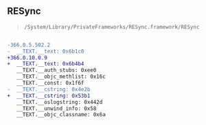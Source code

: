 ## RESync

> `/System/Library/PrivateFrameworks/RESync.framework/RESync`

```diff

-366.0.5.502.2
-  __TEXT.__text: 0x6b1c0
+366.0.10.0.9
+  __TEXT.__text: 0x6b4b4
   __TEXT.__auth_stubs: 0xee0
   __TEXT.__objc_methlist: 0x16c
   __TEXT.__const: 0x1f6f
-  __TEXT.__cstring: 0x4e2b
+  __TEXT.__cstring: 0x53b1
   __TEXT.__oslogstring: 0x442d
   __TEXT.__unwind_info: 0x58
   __TEXT.__objc_classname: 0x6a

```
